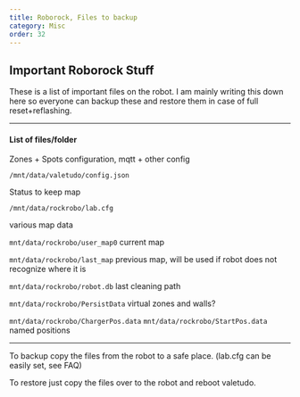```yaml
---
title: Roborock, Files to backup
category: Misc
order: 32
---
```

## Important Roborock Stuff

These is a list of important files on the robot. I am mainly writing this down here so everyone can backup these and restore them in case of full reset+reflashing.


***


####  List of files/folder

Zones + Spots configuration, mqtt + other config

`/mnt/data/valetudo/config.json`

Status to keep map

`/mnt/data/rockrobo/lab.cfg`

various map data

`mnt/data/rockrobo/user_map0` current map

`mnt/data/rockrobo/last_map` previous map, will be used if robot does not recognize where it is

`mnt/data/rockrobo/robot.db` last cleaning path

`mnt/data/rockrobo/PersistData` virtual zones and walls?

`mnt/data/rockrobo/ChargerPos.data`
`mnt/data/rockrobo/StartPos.data` named positions

***

To backup copy the files from the robot to a safe place. (lab.cfg can be easily set, see FAQ)

To restore just copy the files over to the robot and reboot valetudo.
